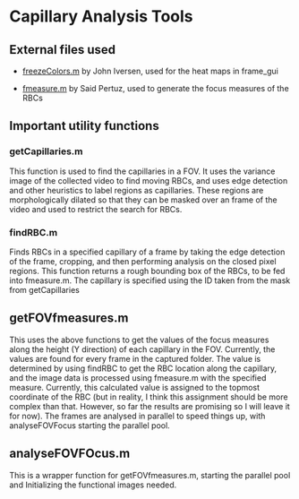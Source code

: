 # Capillary Analysis Tools

## External files used

* [freezeColors.m](https://www.mathworks.com/matlabcentral/fileexchange/7943-freezecolors---unfreezecolors) by John Iversen, used for the heat maps in frame_gui

* [fmeasure.m](https://www.mathworks.com/matlabcentral/fileexchange/27314-focus-measure/content/fmeasure/fmeasure.m) by Said Pertuz, used to generate the focus measures of the RBCs

## Important utility functions

### getCapillaries.m
This function is used to find the capillaries in a FOV. It uses the variance image of the collected video to find moving RBCs, and uses edge detection and other heuristics to label regions as capillaries. These regions are morphologically dilated so that they can be masked over an frame of the video and used to restrict the search for RBCs.

### findRBC.m
Finds RBCs in a specified capillary of a frame by taking the edge detection of the frame, cropping, and then performing analysis on the closed pixel regions. This function returns a rough bounding box of the RBCs, to be fed into fmeasure.m. The capillary is specified using the ID taken from the mask from getCapillaries

## getFOVfmeasures.m
This uses the above functions to get the values of the focus measures along the height (Y direction) of each capillary in the FOV. Currently, the values are found for every frame in the captured folder. The value is determined by using findRBC to get the RBC location along the capillary, and the image data is processed using fmeasure.m with the specified measure. Currently, this calculated value is assigned to the topmost coordinate of the RBC (but in reality, I think this assignment should be more complex than that. However, so far the results are promising so I will leave it for now). The frames are analysed in parallel to speed things up, with analyseFOVFocus starting the parallel pool.

## analyseFOVFOcus.m
This is a wrapper function for getFOVfmeasures.m, starting the parallel pool and Initializing the functional images needed.
